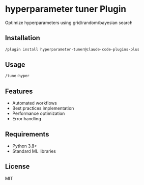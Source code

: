 # hyperparameter tuner Plugin

Optimize hyperparameters using grid/random/bayesian search

## Installation

```bash
/plugin install hyperparameter-tuner@claude-code-plugins-plus
```

## Usage

```bash
/tune-hyper
```

## Features

- Automated workflows
- Best practices implementation
- Performance optimization
- Error handling

## Requirements

- Python 3.8+
- Standard ML libraries

## License

MIT
